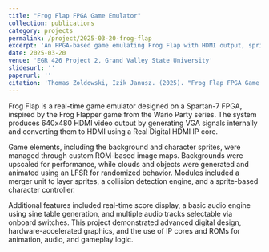 ```yaml
---
title: "Frog Flap FPGA Game Emulator"
collection: publications
category: projects
permalink: /project/2025-03-20-frog-flap
excerpt: 'An FPGA-based game emulating Frog Flap with HDMI output, sprite animation, collision detection, and audio using a Spartan-7 board.'
date: 2025-03-20
venue: 'EGR 426 Project 2, Grand Valley State University'
slidesurl: ''
paperurl: ''
citation: 'Thomas Zoldowski, Izik Janusz. (2025). "Frog Flap FPGA Game Emulator." <i>GVSU EGR 426 Project Report</i>.'
---
```


Frog Flap is a real-time game emulator designed on a Spartan-7 FPGA, inspired by the Frog Flapper game from the Wario Party series. The system produces 640x480 HDMI video output by generating VGA signals internally and converting them to HDMI using a Real Digital HDMI IP core.

Game elements, including the background and character sprites, were managed through custom ROM-based image maps. Backgrounds were upscaled for performance, while clouds and objects were generated and animated using an LFSR for randomized behavior. Modules included a merger unit to layer sprites, a collision detection engine, and a sprite-based character controller.

Additional features included real-time score display, a basic audio engine using sine table generation, and multiple audio tracks selectable via onboard switches. This project demonstrated advanced digital design, hardware-accelerated graphics, and the use of IP cores and ROMs for animation, audio, and gameplay logic.
